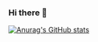 ### Hi there 👋

[![Anurag's GitHub stats](https://github-readme-stats.vercel.app/api?username=subhendu-majumder)](https://github.com/anuraghazra/github-readme-stats)

<!--
**subhendu-majumder/subhendu-majumder** is a ✨ _special_ ✨ repository because its `README.md` (this file) appears on your GitHub profile.

Here are some ideas to get you started:

- 🔭 I’m currently working on ...
- 🌱 I’m currently learning ...
- 👯 I’m looking to collaborate on ...
- 🤔 I’m looking for help with ...
- 💬 Ask me about ...
- 📫 How to reach me: ...
- 😄 Pronouns: ...
- ⚡ Fun fact: ...
-->
